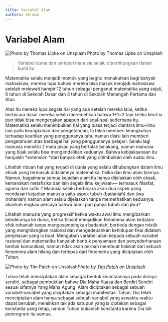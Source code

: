 ```yaml
---
title: Variabel Alam
authors: herman
---
```



# Variabel Alam
![Photo by Thomas Lipke on Unsplash](https://miro.medium.com/v2/resize:fit:720/format:webp/1*pepKGzwuWETvfzs8mkDvMA.jpeg)
Photo by Thomas Lipke on Unsplash
> Variabel dunia dan variabel manusia selalu diperhitungkan dalam bumi itu

Matematika selalu menjadi momok yang begitu menakutkan bagi banyak mahasiswa, mereka lupa bahwa mereka bisa masuk menjadi mahasiswa setelah melewati hampir 12 tahun sebagai penganut matematika yang sejati, 6 tahun di Sekolah Dasar dan 3 tahun di Sekolah Menengah Pertama dan Atas.

Atas itu mereka lupa segala hal yang ada setelah mereka lalui, ketika berbicara dasar mereka selalu meremehkan bahwa 1+1=2 tapi ketika kecil ia pun tidak bisa mengerjakan apapun dari soal-soal sederhana itu. Matematika selalu menimbulkan hal yang biasa terjadi diantara ilmu-ilmu lain yaitu keangkuhan dan pengetahuan, Ia telah memberi keangkuhan terhadap keahlian yang penggunanya tahu namun disisi lain memberi pengetahuan atas berbagai hal yang penggunanya pelajari. Selalu lagi manusia memiliki 2 mata pisau yang bertolak belakang, namun manusia yang bijak selalu bisa mengendalikan keduanya. Bahwa kebijaksanaan itu hanyalah *extension *dari banyak efek yang ditimbulkan oleh suatu ilmu.

Lihatlah ribuan hal yang terjadi di dunia yang selalu dihubungkan dalam ilmu eksak yang termasuk didalamnya matematika, fisika dan ilmu alam lainnya. Namun, bagaimana semua kejadian alam itu hanya dijelaskan oleh eksak, kemanakah metafisika dan lain segala ilmu kejiwaan — termasuk filsafat, agama dan sufis ? Manusia selalu berbicara akan dua aspek yang mendasari kejadian manusia yaitu aspek tubuh (badaniah) dan jiwa (rohaniah) namun alam selalu dijelaskan tanpa memerhatikan keduanya, akankah engkau percaya bahwa bumi pun punya tubuh dan jiwa?

Lihatlah manusia yang progressif ketika waktu awal ilmu mengibarkan benderanya ke dunia, ketika filosof menjadikan fenomena alam kedalam efek rohaniah tanpa mengesampingkan badaniah, berbeda dengan mistik yang menghilangkan rasional dan mengedepankan kehidupan fiksi didalam penjelasan yang ia buat. Mengubah variabel alam kepada sebuah variabel rasional dan matematika hanyalah bentuk penyamaan dan penyederhanaan bentuk komunikasi, namun tidak akan pernah membuat hakikat dari sebuah fenomena alam hilang dan terlepas dari fenomena yang diciptakan oleh Tuhan.

![Photo by [Tim Patch](https://unsplash.com/photos/_BlIgWw7vA8?utm_source=unsplash&utm_medium=referral&utm_content=creditCopyText) on [Unsplash](https://unsplash.com/search/photos/nature?utm_source=unsplash&utm_medium=referral&utm_content=creditCopyText)](https://cdn-images-1.medium.com/max/6140/1*EWq7ZsxNaWsVq_Lmf0dFFg.jpeg)*Photo by [Tim Patch](https://unsplash.com/photos/_BlIgWw7vA8?utm_source=unsplash&utm_medium=referral&utm_content=creditCopyText) on [Unsplash](https://unsplash.com/search/photos/nature?utm_source=unsplash&utm_medium=referral&utm_content=creditCopyText)*

Tuhan telah menciptakan alam sebagai bentuk kecintaannya pada dirinya sendiri, sebagai pembuktian bahwa Dia Maha Kuasa dan Berdiri Sendiri sesuai sifatnya Yang Maha Agung. Alam diciptakan sebagai sebuah variabel-variabel yang diciptakan sebagai manifestasi Tuhan, Dia telah menciptakan alam hanya sebagai sebuah variabel yang sewaktu-waktu dapat berubah, melainkan tak ada satupun yang ia ciptakan sebagai konstanta yang tetap, namun Tuhan bukanlah konstanta karena Dia lah pemrogram itu semua.